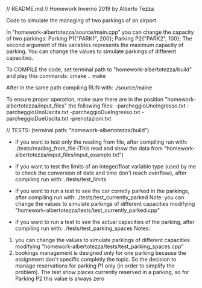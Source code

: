 // README.md
// Homework Inverno 2019 by Alberto Tezza


Code to simulate the managing of two parkings of an airport.

In "homework-albertotezza/source/main.cpp" you can change the capacity of two parkings:
    Parking P1{"PARK1", 200};
    Parking P2{"PARK2", 100};
The second argument of this variables represents the maximum capacity of parking.
You can change the values to simulate parkings of different capacities.


To COMPILE the code, set terminal path to "homework-albertotezza/build" and play this commands:
    cmake ..
    make

After in the same path compiling RUN with:
    ./source/maine


To ensure proper operation, make sure there are in the position "homework-albertotezza/input_files" the following files:
    -parcheggioUnoIngresso.txt
    -parcheggioUnoUscita.txt
    -parcheggioDueIngresso.txt
    -parcheggioDueUscita.txt
    -prenotazioni.txt



// TESTS: (terminal path: "homework-albertotezza/build")


- If you want to test only the reading from file, after compiling run with:
    ./tests/reading_from_file
(This read and show the data from "homework-albertotezza/input_files/input_example.txt")


- If you want to test the limits of an integer/float variable type (used by me to check the conversion of date and time don't reach overflow), after compiling run with:
    ./tests/test_limits


- If you want to run a test to see the car corretly parked in the parkings, after compiling run with:
    ./tests/test_currently_parked
Note: you can change the values to simulate parkings of different capacities modifying "homework-albertotezza/tests/test_currently_parked.cpp"


- If you want to run a test to see the actual capacities of the parking, after compiling run with:
    ./tests/test_parking_spaces
Notes:
 1) you can change the values to simulate parkings of different capacities modifying "homework-albertotezza/tests/test_parking_spaces.cpp"
 2) bookings management is designed only for one parking because the assignment don't specific completly the topic. So the decision to manage reservations for parking P1 only (in order to simplify the problem).
 The test show places currently reserved in a parking, so for Parking P2 this value is always zero
